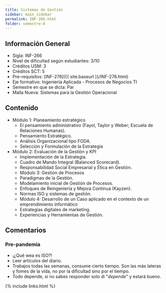 ```yaml
---
title: Sistemas de Gestión
sidebar: main_sidebar
permalink: INF-266.html
folder: semestre-8
---
```


## Información General

- Sigla: INF-266
- Nivel de dificultad según estudiantes: 3/10
- Créditos USM: 3
- Créditos SCT: 5
- Pre-requisitos: [INF-276]({{ site.baseurl }}/INF-276.html)
- Eje formativo: Ingeniería Aplicada - Procesos de Negocios TI
- Semestre en que se dicta: Par
- Malla Nueva: Sistemas para la Gestión Operacional

## Contenido

- Módulo 1: Planeamiento estratégico
  - El pensamiento administrativo (Fayol, Taylor y Weber; Escuela de Relaciones Humanas).
  - Pensamiento Estratégico.
  - Análisis Organizacional tipo FODA.
  - Selección y Formulación de la Estrategia
- Módulo 2: Evaluación de la Gestión y KPI
  - Implementación de la Estrategia.
  - Cuadro de Mando Integral (Balanced Scorecard).
  - Responsabilidad Social Empresarial y Ética en Gestión.
  - Módulo 3: Gestión de Procesos
  - Paradigmas de la Gestión.
  - Modelamiento inicial de Gestión de Procesos.
  - Enfoques de Reingeniería y Mejora Continua (Kayzen).
  - Normas ISO y sistemas de gestión.
  - Módulo 4: Desarrollo de un Caso aplicado en el contexto de un emprendimiento informático
  - Estrategias digitales de marketing.
  - Experiencias y Herramientas de Gestión.

## Comentarios

### Pre-pandemia

- ¡¿Qué wea es ISO?!
- Leer artículos del diario.
- Trabajos todas las semanas, consume cierto tiempo. Son las más lateras y fomes de la vida, no por la dificultad sino por el tiempo.
- Todo depende, si no sabes responder solo di "*depende*" y estará bueno.

{% include links.html %}
